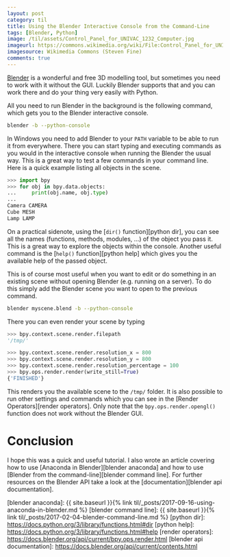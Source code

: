 ```yaml
---
layout: post
category: til
title: Using the Blender Interactive Console from the Command-Line
tags: [Blender, Python]
image: /til/assets/Control_Panel_for_UNIVAC_1232_Computer.jpg
imageurl: https://commons.wikimedia.org/wiki/File:Control_Panel_for_UNIVAC_1232_Computer.jpg
imagesource: Wikimedia Commons (Steven Fine)
comments: true
---
```



[Blender][blender] is a wonderful and free 3D modelling tool, but sometimes you need to work with it without the GUI. Luckily Blender supports that and you can work there and do your thing very easily with Python.

All you need to run Blender in the background is the following command, which gets you to the Blender interactive console.

```bash
blender -b --python-console
```

In Windows you need to add Blender to your `PATH` variable to be able to run it from everywhere. There you can start typing and executing commands as you would in the interactive console when running the Blender the usual way. This is a great way to test a few commands in your command line. Here is a quick example listing all objects in the scene.

```python
>>> import bpy
>>> for obj in bpy.data.objects:
...     print(obj.name, obj.type)
...     
Camera CAMERA
Cube MESH
Lamp LAMP
```

On a practical sidenote, using the [`dir()` function][python dir], you can see all the names (functions, methods, modules, ...) of the object you pass it. This is a great way to explore the objects within the console. Another useful command is the [`help()` function][python help] which gives you the available help of the passed object.

This is of course most useful when you want to edit or do something in an existing scene without opening Blender (e.g. running on a server). To do this simply add the Blender scene you want to open to the previous command.

```bash
blender myscene.blend -b --python-console
```

There you can even render your scene by typing

```python
>>> bpy.context.scene.render.filepath
'/tmp/'

>>> bpy.context.scene.render.resolution_x = 800
>>> bpy.context.scene.render.resolution_y = 800
>>> bpy.context.scene.render.resolution_percentage = 100
>>> bpy.ops.render.render(write_still=True)
{'FINISHED'}
```

This renders you the available scene to the `/tmp/` folder. It is also possible to run other settings and commands which you can see in the [Render Operators][render operators]. Only note that the `bpy.ops.render.opengl()` function does not work without the Blender GUI.

# Conclusion

I hope this was a quick and useful tutorial. I also wrote an article covering how to use [Anaconda in Blender][blender anaconda] and how to use [Blender from the command-line][blender command line]. For further resources on the Blender API take a look at the [documentation][blender api documentation].


[blender]: https://www.blender.org/
[blender anaconda]: {{ site.baseurl }}{% link til/_posts/2017-09-16-using-anaconda-in-blender.md %}
[blender command line]: {{ site.baseurl }}{% link til/_posts/2017-02-04-blender-command-line.md %}
[python dir]: https://docs.python.org/3/library/functions.html#dir
[python help]: https://docs.python.org/3/library/functions.html#help
[render operators]: https://docs.blender.org/api/current/bpy.ops.render.html
[blender api documentation]: https://docs.blender.org/api/current/contents.html
